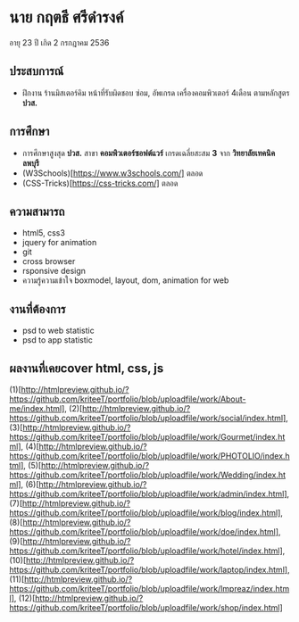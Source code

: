 # นาย กฤตธี ศรีดำรงค์
อายุ 23 ปี เกิด 2 กรกฎาคม 2536
## ประสบการณ์
- ฝึกงาน ร้านมิสเตอร์คิม หน้าที่รับผิดชอบ ซ่อม, อัพเกรด เครื่องคอมพิวเตอร์ 4เดือน ตามหลักสูตร **ปวส.**
## การศึกษา
- การศึกษาสูงสุด **ปวส.** สาขา **คอมพิวเตอร์ซอฟต์แวร์** เกรดเฉลี่ยสะสม **3** จาก **วิทยาลัยเทคนิคลพบุรี**
- (W3Schools)[https://www.w3schools.com/] ตลอด
- (CSS-Tricks)[https://css-tricks.com/] ตลอด
##  ความสามารถ 
- html5, css3
- jquery for animation
- git
- cross browser
- rsponsive design 
- ความรู้ความเข้าใจ boxmodel, layout, dom, animation for web
## งานที่ต้องการ 
- psd to web statistic
- psd to app statistic
## ผลงานที่เคยcover html, css, js
(1)[http://htmlpreview.github.io/?https://github.com/kriteeT/portfolio/blob/uploadfile/work/About-me/index.html],
(2)[http://htmlpreview.github.io/?https://github.com/kriteeT/portfolio/blob/uploadfile/work/social/index.html],
(3)[http://htmlpreview.github.io/?https://github.com/kriteeT/portfolio/blob/uploadfile/work/Gourmet/index.html],
(4)[http://htmlpreview.github.io/?https://github.com/kriteeT/portfolio/blob/uploadfile/work/PHOTOLIO/index.html],
(5)[http://htmlpreview.github.io/?https://github.com/kriteeT/portfolio/blob/uploadfile/work/Wedding/index.html],
(6)[http://htmlpreview.github.io/?https://github.com/kriteeT/portfolio/blob/uploadfile/work/admin/index.html],
(7)[http://htmlpreview.github.io/?https://github.com/kriteeT/portfolio/blob/uploadfile/work/blog/index.html],
(8)[http://htmlpreview.github.io/?https://github.com/kriteeT/portfolio/blob/uploadfile/work/doe/index.html],
(9)[http://htmlpreview.github.io/?https://github.com/kriteeT/portfolio/blob/uploadfile/work/hotel/index.html],
(10)[http://htmlpreview.github.io/?https://github.com/kriteeT/portfolio/blob/uploadfile/work/laptop/index.html],
(11)[http://htmlpreview.github.io/?https://github.com/kriteeT/portfolio/blob/uploadfile/work/lmpreaz/index.html],
(12)[http://htmlpreview.github.io/?https://github.com/kriteeT/portfolio/blob/uploadfile/work/shop/index.html]

